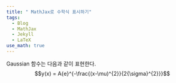 ```yaml
---
title: " MathJax로 수학식 표시하기"
tags:
  - Blog
  - MathJax
  - Jekyll
  - LaTeX
use_math: true
---
```


Gaussian 함수는 다음과 같이 표현한다.
$$y(x) = A{e}^{-\frac{(x-\mu)^{2}}{2{\sigma}^{2}}}$$
